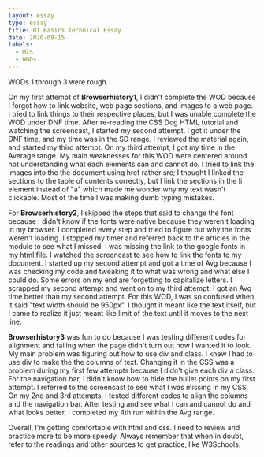 ```yaml
---
layout: essay
type: essay
title: UI Basics Technical Essay
date: 2020-09-15
labels:
  - MIS
  - WODs
---
```


WODs 1 through 3 were rough.

On my first attempt of <b>Browserhistory1</b>, I didn't complete the WOD because I forgot how to link website, web page sections, and images to a web page. I tried to link things to their respective places, but I was unable complete the WOD under DNF time. After re-reading the CSS Dog HTML tutorial and watching the screencast, I started my second attempt. I got it under the DNF time, and my time was in the SD range. I reviewed the material again, and started my third attempt. On my third attempt, I got my time in the Average range. My main weaknesses for this WOD were centered around not understanding what each elements can and cannot do. 
I tried to link the images into the the document using href rather src; I thought I linked the sections to the table of contents correctly, but I link the sections in the li element instead of "a" which made me wonder why my text wasn't clickable. Most of the time I was making dumb typing mistakes.

For <b>Browserhistory2</b>, I skipped the steps that said to change the font because I didn't know if the fonts were native because they weren't loading in my browser. I completed every step and tried to figure out why the fonts weren't loading. I stopped my timer and referred back to the articles in the module to see what I missed. I was missing the link to the google fonts in my html file. I watched the screencast to see how to link the fonts  to my document. I started up my second attempt and got a time of Avg because I was checking my code and tweaking it to what was wrong and what else I could do. Some errors on my end are forgetting to capitalize letters. I scrapped my second attempt and went on to my third attempt. I got an Avg time better than my second attempt. For this WOD, I was so confused when it said "text width should be 950px". I thought it meant like the text itself, but I came to realize it just meant like limit of the text until it moves to the next line. 

<b>Browserhistory3</b> was fun to do because I was testing different codes for alignment and failing when the page didn't turn out how I wanted it to look. My main problem was figuring out how to use div and class. I knew I had to use div to make the the columns of text. Changing it in the CSS was a problem during my first few attempts because I didn't give each div a class. For the navigation bar, I didn't know how to hide the bullet points on my first attempt. I referred to the screencast to see what I was missing in my CSS. On my 2nd and 3rd attempts, I tested different codes to align the columns and the navigation bar. After testing and see what I can and cannot do and what looks better, I completed my 4th run within the Avg range. 

Overall, I'm getting comfortable with html and css. I need to review and practice more to be more speedy. Always remember that when in doubt, refer to the readings and other sources to get practice, like W3Schools.
